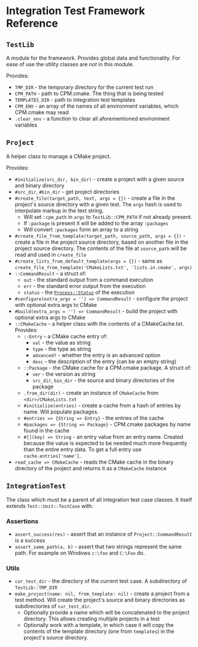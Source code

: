 # Integration Test Framework Reference

## `TestLib`

A module for the framework. Provides global data and functionality. For ease of use the utility classes are *not* in this module.

Provides:

* `TMP_DIR` - the temporary directory for the current test run
* `CPM_PATH` - path to CPM.cmake. The thing that is being tested
* `TEMPLATES_DIR` - path to integration test templates
* `CPM_ENV` - an array of the names of all environment variables, which CPM.cmake may read
* `.clear_env` - a function to clear all aforementioned environment variables

## `Project`

A helper class to manage a CMake project.

Provides:

* `#initialize(src_dir, bin_dir)` - create a project with a given source and binary directory
* `#src_dir`, `#bin_dir` - get project directories
* `#create_file(target_path, text, args = {})` - create a file in the project's source directory with a given test. The `args` hash is used to interpolate markup in the text string.
    * Will set `:cpm_path` in `args` to `TestLib::CPM_PATH` if not already present.
    * If `:package` is present it will be added to the array `:packages`
    * Will convert `:packages` form an array to a string
* `#create_file_from_template(target_path, source_path, args = {})` - create a file in the project source directory, based on another file in the project source directory. The contents of the file at `source_path` will be read and used in `create_file`
* `#create_lists_from_default_template(args = {})` - same as `create_file_from_template('CMakeLists.txt', 'lists.in.cmake', args)`
* `::CommandResult` - a struct of:
    * `out` - the standard output from a command execution
    * `err` - the standard error output from the execution
    * `status` - the [`Process::Status`](https://ruby-doc.org/core-2.7.0/Process/Status.html) of the execution
* `#configure(extra_args = '') => CommandResult` - configure the project with optional extra args to CMake
* `#build(extra_args = '') => CommandResult` - build the project with optional extra args to CMake
* `::CMakeCache` - a helper class with the contents of a CMakeCache.txt. Provides:
    * `::Entry` - a CMake cache entry of:
        * `val` - the value as string
        * `type` - the type as string
        * `advanced?` - whether the entry is an advanced option
        * `desc` - the description of the entry (can be an empty string)
    * `::Package` - the CMake cache for a CPM.cmake package. A struct of:
        * `ver` - the version as string
        * `src_dir`, `bin_dir` - the source and binary directories of the package
    * `.from_dir(dir)` - create an instance of `CMakeCache` from `<dir>/CMakeLists.txt`
    * `#initialize(entries)` - create a cache from a hash of entries by name. Will populate packages.
    * `#entries => {String => Entry}` - the entries of the cache
    * `#packages => {String => Package}` - CPM.cmake packages by name found in the cache
    * `#[](key) => String` - an entry value from an entry name. Created because the value is expected to be needed much more frequently than the entire entry data. To get a full entry use `cache.entries['name']`.
* `read_cache => CMakeCache` - reads the CMake cache in the binary directory of the project and returns it as a `CMakeCache` instance

## `IntegrationTest`

The class which must be a parent of all integration test case classes. It itself extends `Test::Unit::TestCase` with:

### Assertions

* `assert_success(res)` - assert that an instance of `Project::CommandResult` is a success
* `assert_same_path(a, b)` - assert that two strings represent the same path. For example on Windows `c:\foo` and `C:\Foo` do.

### Utils

* `cur_test_dir` - the directory of the current test case. A subdirectory of `TestLib::TMP_DIR`
* `make_project(name: nil, from_template: nil)` - create a project from a test method. Will create the project's source and binary directories as subdirectories of `cur_test_dir`.
    * Optionally provide a name which will be concatenated to the project directory. This allows creating multiple projects in a test
    * Optionally work with a template, in which case it will copy the contents of the template directory (one from `templates`) in the project's source directory.

